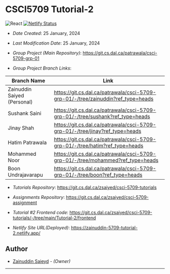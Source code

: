 # CSCI5709 Tutorial-2

![React](https://img.shields.io/badge/React-18.2.0-orange)
 [![Netlify Status](https://api.netlify.com/api/v1/badges/fe716b22-fb86-4621-be3d-78d3f58c7dec/deploy-status)](https://app.netlify.com/sites/zainuddin-5709-tutorial-2/deploys)

* *Date Created*: 25 January, 2024
* *Last Modification Date*: 25 January, 2024

* *Group Project (Main Repository)*: https://git.cs.dal.ca/patrawala/csci-5709-grp-01
* *Group Project Branch Links*: 

| Branch Name | Link|
|--|--|
| Zainuddin Saiyed (Personal) | https://git.cs.dal.ca/patrawala/csci-5709-grp-01/-/tree/zainuddin?ref_type=heads|
| Sushank Saini | https://git.cs.dal.ca/patrawala/csci-5709-grp-01/-/tree/sushank?ref_type=heads|
| Jinay Shah | https://git.cs.dal.ca/patrawala/csci-5709-grp-01/-/tree/jinay?ref_type=heads |
| Hatim Patrawala | https://git.cs.dal.ca/patrawala/csci-5709-grp-01/-/tree/hatim?ref_type=heads|
| Mohammed Noor | https://git.cs.dal.ca/patrawala/csci-5709-grp-01/-/tree/mohammed?ref_type=heads|
| Boon Undrajavarapu | https://git.cs.dal.ca/patrawala/csci-5709-grp-01/-/tree/boon?ref_type=heads|

* *Tutorials Repository*: https://git.cs.dal.ca/zsaiyed/csci-5709-tutorials
* *Assignments Repository*: https://git.cs.dal.ca/zsaiyed/csci-5709-assignment
 
* *Tutorial #2 Frontend code*: https://git.cs.dal.ca/zsaiyed/csci-5709-tutorials/-/tree/main/Tutorial-2/frontend
* *Netlify Site URL(Deployed)*: https://zainuddin-5709-tutorial-2.netlify.app/

## Author
 
* [Zainuddin Saieyd](zainuddin.s@dal.ca) - *(Owner)*
 
 ---
